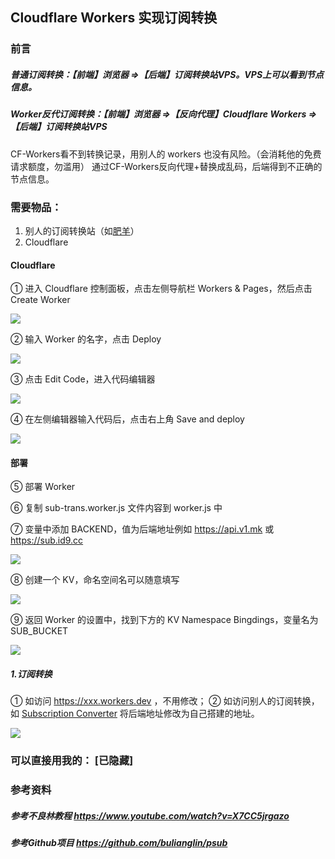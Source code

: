 ## Cloudflare Workers 实现订阅转换

### 前言
##### 普通订阅转换：【前端】浏览器 =>【后端】订阅转换站VPS。VPS上可以看到节点信息。
##### Worker反代订阅转换：【前端】浏览器 =>【反向代理】Cloudflare Workers =>【后端】订阅转换站VPS
CF-Workers看不到转换记录，用别人的 workers 也没有风险。（会消耗他的免费请求额度，勿滥用）
通过CF-Workers反向代理+替换成乱码，后端得到不正确的节点信息。

### 需要物品：
1. 别人的订阅转换站（如[肥羊](https://api.v1.mk)）
2. Cloudflare

#### Cloudflare
① 进入 Cloudflare 控制面板，点击左侧导航栏 Workers & Pages，然后点击 Create Worker

![](https://github.com/yzcjd/sub-trans/blob/main/png/1.png?raw=true)

② 输入 Worker 的名字，点击 Deploy

![](https://github.com/yzcjd/sub-trans/blob/main/png/2.png?raw=true)

③ 点击 Edit Code，进入代码编辑器

![](https://github.com/yzcjd/sub-trans/blob/main/png/3.png?raw=true)

④ 在左侧编辑器输入代码后，点击右上角 Save and deploy

![](https://github.com/yzcjd/sub-trans/blob/main/png/4.png?raw=true)




#### 部署

⑤ 部署 Worker

⑥ 复制 sub-trans.worker.js 文件内容到 worker.js 中

⑦ 变量中添加 BACKEND，值为后端地址例如 https://api.v1.mk 或 https://sub.id9.cc

![](https://github.com/yzcjd/sub-trans/blob/main/png/5.png?raw=true)

⑧ 创建一个 KV，命名空间名可以随意填写

![](https://github.com/yzcjd/sub-trans/blob/main/png/6.png?raw=true)

⑨ 返回 Worker 的设置中，找到下方的 KV Namespace Bingdings，变量名为 SUB_BUCKET

![](https://github.com/yzcjd/sub-trans/blob/main/png/7.png?raw=true)

##### 1.订阅转换
① 如访问 https://xxx.workers.dev ，不用修改；
② 如访问别人的订阅转换，如 [Subscription Converter](https://sub-web.netlify.app/) 将后端地址修改为自己搭建的地址。

![](https://github.com/yzcjd/sub-trans/blob/main/png/8.png?raw=true)


### 可以直接用我的： [已隐藏]

### 参考资料
##### 参考不良林教程 https://www.youtube.com/watch?v=X7CC5jrgazo
##### 参考Github项目 https://github.com/bulianglin/psub
